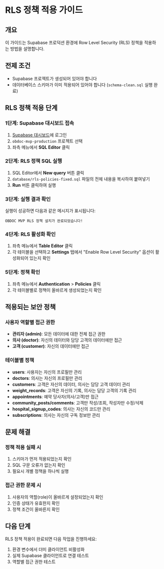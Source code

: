 # RLS 정책 적용 가이드

## 개요
이 가이드는 Supabase 프로덕션 환경에 Row Level Security (RLS) 정책을 적용하는 방법을 설명합니다.

## 전제 조건
- Supabase 프로젝트가 생성되어 있어야 합니다
- 데이터베이스 스키마가 이미 적용되어 있어야 합니다 (`schema-clean.sql` 실행 완료)

## RLS 정책 적용 단계

### 1단계: Supabase 대시보드 접속
1. [Supabase 대시보드](https://supabase.com/dashboard)에 로그인
2. `obdoc-mvp-production` 프로젝트 선택
3. 좌측 메뉴에서 **SQL Editor** 클릭

### 2단계: RLS 정책 SQL 실행
1. SQL Editor에서 **New query** 버튼 클릭
2. `database/rls-policies-fixed.sql` 파일의 전체 내용을 복사하여 붙여넣기
3. **Run** 버튼 클릭하여 실행

### 3단계: 실행 결과 확인
실행이 성공하면 다음과 같은 메시지가 표시됩니다:
```
OBDOC MVP RLS 정책 설치가 완료되었습니다!
```

### 4단계: RLS 활성화 확인
1. 좌측 메뉴에서 **Table Editor** 클릭
2. 각 테이블을 선택하고 **Settings** 탭에서 "Enable Row Level Security" 옵션이 활성화되어 있는지 확인

### 5단계: 정책 확인
1. 좌측 메뉴에서 **Authentication** > **Policies** 클릭
2. 각 테이블별로 정책이 올바르게 생성되었는지 확인

## 적용되는 보안 정책

### 사용자 역할별 접근 권한
- **관리자 (admin)**: 모든 데이터에 대한 전체 접근 권한
- **의사 (doctor)**: 자신의 데이터와 담당 고객의 데이터에만 접근
- **고객 (customer)**: 자신의 데이터에만 접근

### 테이블별 정책
- **users**: 사용자는 자신의 프로필만 관리
- **doctors**: 의사는 자신의 프로필만 관리
- **customers**: 고객은 자신의 데이터, 의사는 담당 고객 데이터 관리
- **weight_records**: 고객은 자신의 기록, 의사는 담당 고객의 기록 관리
- **appointments**: 예약 당사자(의사/고객)만 접근
- **community_posts/comments**: 고객만 작성/조회, 작성자만 수정/삭제
- **hospital_signup_codes**: 의사는 자신의 코드만 관리
- **subscriptions**: 의사는 자신의 구독 정보만 관리

## 문제 해결

### 정책 적용 실패 시
1. 스키마가 먼저 적용되었는지 확인
2. SQL 구문 오류가 없는지 확인
3. 필요시 개별 정책을 하나씩 실행

### 접근 권한 문제 시
1. 사용자의 역할(role)이 올바르게 설정되었는지 확인
2. 인증 상태가 유효한지 확인
3. 정책 조건이 올바른지 확인

## 다음 단계
RLS 정책 적용이 완료되면 다음 작업을 진행하세요:
1. 환경 변수에서 더미 클라이언트 비활성화
2. 실제 Supabase 클라이언트로 연결 테스트
3. 역할별 접근 권한 테스트